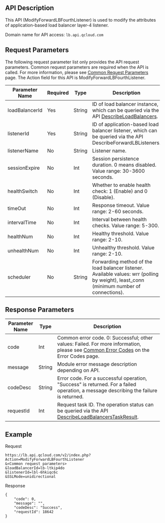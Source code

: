 ## API Description
This API (ModifyForwardLBFourthListener) is used to modify the attributes of application-based load balancer layer-4 listener.
 
Domain name for API access: `lb.api.qcloud.com`


## Request Parameters

The following request parameter list only provides the API request parameters. Common request parameters are required when the API is called. For more information, please see [Common Request Parameters](https://cloud.tencent.com/document/api/214/4183) page. The Action field for this API is ModifyForwardLBFourthListener.
 
| Parameter Name | Required | Type | Description |
|-----|------|--------|-----------|
| loadBalancerId | Yes | String | ID of load balancer instance, which can be queried via the API <a href="https://cloud.tencent.com/document/api/214/1261" title="DescribeLoadBalancers">DescribeLoadBalancers</a>. |
| listenerId | Yes | String | ID of application-based load balancer listener, which can be queried via the API DescribeForwardLBListeners. |
| listenerName | No | String | Listener name. |
| sessionExpire | No | Int | Session persistence duration. 0 means disabled. Value range: 30-3600 seconds. |
| healthSwitch | No | Int | Whether to enable health check: 1 (Enable) and 0 (Disable). |
| timeOut | No | Int | Response timeout. Value range: 2-60 seconds. |
| intervalTime | No | Int | Interval between health checks. Value range: 5-300. |
| healthNum | No | Int | Healthy threshold. Value range: 2-10. |
| unhealthNum | No | Int | Unhealthy threshold. Value range: 2-10. |
| scheduler | No | String | Forwarding method of the load balancer listener. <br>Available values: wrr (polling by weight), least_conn (minimum number of connections). |

## Response Parameters
 
 
| Parameter Name | Type | Description |
|-------|---|---------------|
| code | Int | Common error code. 0: Successful; other values: Failed. For more information, please see [Common Error Codes](https://cloud.tencent.com/document/api/214/1530) on the Error Codes page. |
| message | String | Module error message description depending on API. |
| codeDesc | String | Error code. For a successful operation, "Success" is returned. For a failed operation, a message describing the failure is returned. |
| requestId | Int | Request task ID. The operation status can be queried via the API [DescribeLoadBalancersTaskResult](https://cloud.tencent.com/document/api/214/4007). |

## Example
 
Request
```
https://lb.api.qcloud.com/v2/index.php?Action=ModifyForwardLBFourthListener
&<Common request parameters>
&loadBalancerId=lb-ltkip4do
&listenerId=lbl-6hkiqc6c
&SSLMode=unidirectional
```
Response
```
{
    "code": 0,
    "message": "",
    "codeDesc": "Success",
    "requestId": 18642
}

```

